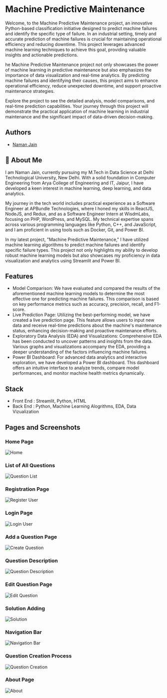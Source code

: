 
# Machine Predictive Maintenance

Welcome, to the Machine Predictive Maintenance project, an innovative Python-based classification initiative designed to predict machine failures and identify the specific type of failure. In an industrial setting, timely and accurate prediction of machine failures is crucial for maintaining operational efficiency and reducing downtime. This project leverages advanced machine learning techniques to achieve this goal, providing valuable insights and actionable predictions.

he Machine Predictive Maintenance project not only showcases the power of machine learning in predictive maintenance but also emphasizes the importance of data visualization and real-time analytics. By predicting machine failures and identifying their causes, this project aims to enhance operational efficiency, reduce unexpected downtime, and support proactive maintenance strategies.

Explore the project to see the detailed analysis, model comparisons, and real-time prediction capabilities. Your journey through this project will demonstrate the practical application of machine learning in industrial maintenance and the significant impact of data-driven decision-making.

## Authors

- [Naman Jain](https://www.github.com/namanjn619)

  
## 🚀 About Me
I am Naman Jain, currently pursuing my M.Tech in Data Science at Delhi Technological University, New Delhi. With a solid foundation in Computer Engineering from Arya College of Engineering and IT, Jaipur, I have developed a keen interest in machine learning, deep learning, and data analytics.

My journey in the tech world includes practical experience as a Software Engineer at APBundle Technologies, where I honed my skills in ReactJS, NodeJS, and Redux, and as a Software Engineer Intern at WisdmLabs, focusing on PHP, WordPress, and MySQL. My technical expertise spans across various programming languages like Python, C++, and JavaScript, and I am proficient in using tools such as Docker, Git, and Power BI.

In my latest project, "Machine Predictive Maintenance," I have utilized machine learning algorithms to predict machine failures and identify specific failure types. This project not only highlights my ability to develop robust machine learning models but also showcases my proficiency in data visualization and analytics using Streamlit and Power BI.

  
## Features

- Model Comparison: We have evaluated and compared the results of the aforementioned machine learning models to determine the most effective one for predicting machine failures. This comparison is based on key performance metrics such as accuracy, precision, recall, and F1-score.
- Live Prediction Page: Utilizing the best-performing model, we have created a live prediction page. This feature allows users to input new data and receive real-time predictions about the machine's maintenance status, enhancing decision-making and proactive maintenance efforts.
- Exploratory Data Analysis (EDA) and Visualizations: Comprehensive EDA has been conducted to uncover patterns and insights from the data. Various graphs and visualizations accompany the EDA, providing a deeper understanding of the factors influencing machine failures.
- Power BI Dashboard: For advanced data analytics and interactive exploration, we have developed a Power BI dashboard. This dashboard offers an intuitive interface to analyze trends, compare model performances, and monitor machine health metrics dynamically.


## Stack
- Front End : Streamlit, Python, HTML
- Back End : Python, Machine Learning Alogrithms, EDA, Data Vizualization
  
## Pages and Screenshots
### Home Page
![Home](https://github.com/namanjn619/machine_predictive_maintenance/blob/master/Images/Screenshot%20(14).png)
### List of All Questions
![Question List](https://github.com/namanjn619/DSA-Bootcamp/blob/master/Images/question%20list.png)
### Registration Page
![Register User](https://github.com/namanjn619/DSA-Bootcamp/blob/master/Images/register%20user.png)
### Login Page
![Login User](https://github.com/namanjn619/DSA-Bootcamp/blob/master/Images/login%20page.png)
### Add a Question Page
![Create Question](https://github.com/namanjn619/DSA-Bootcamp/blob/master/Images/adding%20solution.png)
### Question Description
![Question Description](https://github.com/namanjn619/DSA-Bootcamp/blob/master/Images/question%20description.png)
### Edit Question Page
![Edit Question](https://github.com/namanjn619/DSA-Bootcamp/blob/master/Images/edit%20question.png)
### Solution Adding
![Solution](https://github.com/namanjn619/DSA-Bootcamp/blob/master/Images/adding%20solution.png)
### Navigation Bar
![Navigation Bar](https://github.com/namanjn619/DSA-Bootcamp/blob/master/Images/navigation.png)
### Question Creation Process
![Question Creation](https://github.com/namanjn619/DSA-Bootcamp/blob/master/Images/question%20creation.png)
### About Page
![About](https://github.com/namanjn619/DSA-Bootcamp/blob/master/Images/about.png)

  
